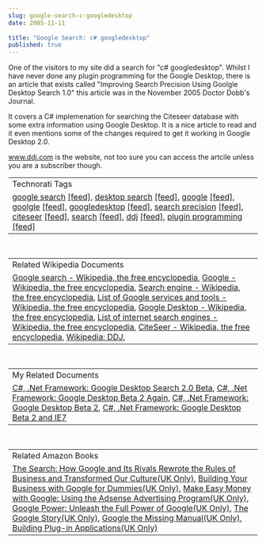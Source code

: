 ```yaml
---
slug: google-search-c-googledesktop
date: 2005-11-11
 
title: "Google Search: c# googledesktop"
published: true
---
```

One of the visitors to my site did a search for "c# googledesktop". Whilst I have never done any plugin programming for the Google Desktop, there is an article that exists called "Improving Search Precision Using Goolgle Desktop Search 1.0" this article was in the November 2005 Doctor Dobb's Journal.<p />It covers a C# implemenation for searching the Citeseer database with some extra information using Google Desktop. It is a nice article to read and it even mentions some of the changes required to get it working in Google Desktop 2.0.<p /><a href="http://www.ddj.com">www.ddj.com</a> is the website, not too sure you can access the artcile unless you are a subscriber though.<p /><table class="TechnoratiHead TagHeader">
<tr><td>Technorati Tags</td></tr>
<tr class="Technorati"><td>
<a href="https://paul.kinlan.me/tags/google%20search" class="Tag" rel="tag">google search</a> <a href="http://feeds.technorati.com/feed/posts/tag/google%20search" class="Tag">[feed]</a>, <a href="https://paul.kinlan.me/tags/desktop%20search" class="Tag" rel="tag">desktop search</a> <a href="http://feeds.technorati.com/feed/posts/tag/desktop%20search" class="Tag">[feed]</a>, <a href="https://paul.kinlan.me/tags/google" class="Tag" rel="tag">google</a> <a href="http://feeds.technorati.com/feed/posts/tag/google" class="Tag">[feed]</a>, <a href="https://paul.kinlan.me/tags/goolgle" class="Tag" rel="tag">goolgle</a> <a href="http://feeds.technorati.com/feed/posts/tag/goolgle" class="Tag">[feed]</a>, <a href="https://paul.kinlan.me/tags/googledesktop" class="Tag" rel="tag">googledesktop</a> <a href="http://feeds.technorati.com/feed/posts/tag/googledesktop" class="Tag">[feed]</a>, <a href="https://paul.kinlan.me/tags/search%20precision" class="Tag" rel="tag">search precision</a> <a href="http://feeds.technorati.com/feed/posts/tag/search%20precision" class="Tag">[feed]</a>, <a href="https://paul.kinlan.me/tags/citeseer" class="Tag" rel="tag">citeseer</a> <a href="http://feeds.technorati.com/feed/posts/tag/citeseer" class="Tag">[feed]</a>, <a href="https://paul.kinlan.me/tags/search" class="Tag" rel="tag">search</a> <a href="http://feeds.technorati.com/feed/posts/tag/search" class="Tag">[feed]</a>, <a href="https://paul.kinlan.me/tags/ddj" class="Tag" rel="tag">ddj</a> <a href="http://feeds.technorati.com/feed/posts/tag/ddj" class="Tag">[feed]</a>, <a href="https://paul.kinlan.me/tags/plugin%20programming" class="Tag" rel="tag">plugin programming</a> <a href="http://feeds.technorati.com/feed/posts/tag/plugin%20programming" class="Tag">[feed]</a>
</td></tr>
</table><br /><table class="TechnoratiHead TagHeader">
<tr><td>Related Wikipedia Documents</td></tr>
<tr class="Technorati"><td>
<a href="http://en.wikipedia.org/wiki/Google_search" class="Tag" rel="tag">Google search - Wikipedia, the free encyclopedia</a>, <a href="http://en.wikipedia.org/wiki/Google" class="Tag" rel="tag">Google - Wikipedia, the free encyclopedia</a>, <a href="http://en.wikipedia.org/wiki/Search_engine" class="Tag" rel="tag">Search engine - Wikipedia, the free encyclopedia</a>, <a href="http://en.wikipedia.org/wiki/Google_Groups" class="Tag" rel="tag">List of Google services and tools - Wikipedia, the free encyclopedia</a>, <a href="http://en.wikipedia.org/wiki/Google_Desktop_Search" class="Tag" rel="tag">Google Desktop - Wikipedia, the free encyclopedia</a>, <a href="http://en.wikipedia.org/wiki/List_of_search_engines" class="Tag" rel="tag">List of internet search engines - Wikipedia, the free encyclopedia</a>, <a href="http://en.wikipedia.org/wiki/CiteSeer" class="Tag" rel="tag">CiteSeer - Wikipedia, the free encyclopedia</a>, <a href="http://en.wikipedia.org/wiki/DDJ" class="Tag" rel="tag">Wikipedia: DDJ</a>, </td></tr>
</table><br /><table class="TechnoratiHead TagHeader">
<tr><td>My Related Documents</td></tr>
<tr class="Technorati"><td>
<a href="http://www.kinlan.co.uk/2005/08/google-desktop-search-20-beta.html" class="Tag" rel="tag">C#, .Net Framework: Google Desktop Search 2.0 Beta</a>, <a href="http://www.kinlan.co.uk/2005/08/google-desktop-beta-2-again.html" class="Tag" rel="tag">C#, .Net Framework: Google Desktop Beta 2 Again</a>, <a href="http://www.kinlan.co.uk/2005/08/google-desktop-beta-2.html" class="Tag" rel="tag">C#, .Net Framework: Google Desktop Beta 2</a>, <a href="http://www.kinlan.co.uk/2005/08/google-desktop-beta-2-and-ie7.html" class="Tag" rel="tag">C#, .Net Framework: Google Desktop Beta 2 and IE7</a>
</td></tr>
</table><br /><table class="TechnoratiHead TagHeader">
<tr><td>Related Amazon Books</td></tr>
<tr class="Technorati"><td>
<a href="http://www.amazon.co.uk/exec/obidos/redirect?tag=cnetfra-21%26link_code=xm2%26camp=2025%26creative=165953%26path=http://www.amazon.co.uk/gp/redirect.html%253fASIN=1857883616%2526tag=cnetfra-21%2526lcode=xm2%2526cID=2025%2526ccmID=165953%2526location=/o/ASIN/1857883616%25253FSubscriptionId=0CM2PVF6VAHJQKW5G782" class="Tag" rel="tag">The Search: How Google and Its Rivals Rewrote the Rules of Business and Transformed Our Culture(UK Only)</a>, <a href="http://www.amazon.co.uk/exec/obidos/redirect?tag=cnetfra-21%26link_code=xm2%26camp=2025%26creative=165953%26path=http://www.amazon.co.uk/gp/redirect.html%253fASIN=0764571435%2526tag=cnetfra-21%2526lcode=xm2%2526cID=2025%2526ccmID=165953%2526location=/o/ASIN/0764571435%25253FSubscriptionId=0CM2PVF6VAHJQKW5G782" class="Tag" rel="tag">Building Your Business with Google for Dummies(UK Only)</a>, <a href="http://www.amazon.co.uk/exec/obidos/redirect?tag=cnetfra-21%26link_code=xm2%26camp=2025%26creative=165953%26path=http://www.amazon.co.uk/gp/redirect.html%253fASIN=0321321146%2526tag=cnetfra-21%2526lcode=xm2%2526cID=2025%2526ccmID=165953%2526location=/o/ASIN/0321321146%25253FSubscriptionId=0CM2PVF6VAHJQKW5G782" class="Tag" rel="tag">Make Easy Money with Google: Using the Adsense Advertising Program(UK Only)</a>, <a href="http://www.amazon.co.uk/exec/obidos/redirect?tag=cnetfra-21%26link_code=xm2%26camp=2025%26creative=165953%26path=http://www.amazon.co.uk/gp/redirect.html%253fASIN=0072257873%2526tag=cnetfra-21%2526lcode=xm2%2526cID=2025%2526ccmID=165953%2526location=/o/ASIN/0072257873%25253FSubscriptionId=0CM2PVF6VAHJQKW5G782" class="Tag" rel="tag">Google Power: Unleash the Full Power of Google(UK Only)</a>, <a href="http://www.amazon.co.uk/exec/obidos/redirect?tag=cnetfra-21%26link_code=xm2%26camp=2025%26creative=165953%26path=http://www.amazon.co.uk/gp/redirect.html%253fASIN=055380457X%2526tag=cnetfra-21%2526lcode=xm2%2526cID=2025%2526ccmID=165953%2526location=/o/ASIN/055380457X%25253FSubscriptionId=0CM2PVF6VAHJQKW5G782" class="Tag" rel="tag">The Google Story(UK Only)</a>, <a href="http://www.amazon.co.uk/exec/obidos/redirect?tag=cnetfra-21%26link_code=xm2%26camp=2025%26creative=165953%26path=http://www.amazon.co.uk/gp/redirect.html%253fASIN=0596006136%2526tag=cnetfra-21%2526lcode=xm2%2526cID=2025%2526ccmID=165953%2526location=/o/ASIN/0596006136%25253FSubscriptionId=0CM2PVF6VAHJQKW5G782" class="Tag" rel="tag">Google the Missing Manual(UK Only)</a>, <a href="http://www.amazon.co.uk/exec/obidos/redirect?tag=cnetfra-21%26link_code=xm2%26camp=2025%26creative=165953%26path=http://www.amazon.co.uk/gp/redirect.html%253fASIN=0789708442%2526tag=cnetfra-21%2526lcode=xm2%2526cID=2025%2526ccmID=165953%2526location=/o/ASIN/0789708442%25253FSubscriptionId=0CM2PVF6VAHJQKW5G782" class="Tag" rel="tag">Building Plug-in Applications(UK Only)</a>
</td></tr>
</table><div class="blogger-post-footer"><img class="posterous_download_image" src="https://blogger.googleusercontent.com/tracker/8109338-113171531642461746?l=www.kinlan.co.uk%2Findex.html" height="1" alt="" width="1" /></div>

